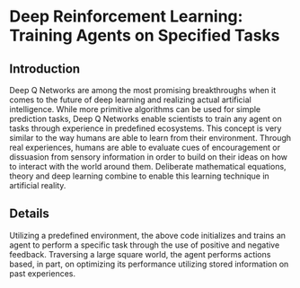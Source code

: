# Deep Reinforcement Learning: Training Agents on Specified Tasks
## Introduction
Deep Q Networks are among the most promising breakthroughs when it comes to the future of deep learning and realizing actual artificial intelligence.  While more primitive algorithms can be used for simple prediction tasks, Deep Q Networks enable scientists to train any agent on tasks through experience in predefined ecosystems.  This concept is very similar to the way humans are able to learn from their environment.  Through real experiences, humans are able to evaluate cues of encouragement or dissuasion from sensory information in order to build on their ideas on how to interact with the world around them.  Deliberate mathematical equations, theory and deep learning combine to enable this learning technique in artificial reality.

## Details
Utilizing a predefined environment, the above code initializes and trains an agent to perform a specific task through the use of positive and negative feedback.  Traversing a large square world, the agent performs actions based, in part, on optimizing its performance utilizing stored information on past experiences.  
